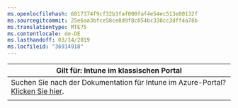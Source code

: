 ```yaml
---
ms.openlocfilehash: 6817374f9cf32b3faf000faf4e54ec513e80132f
ms.sourcegitcommit: 25e6aa3bfce58ce8d9f8c054bc338cc3dff4a78b
ms.translationtype: MTE75
ms.contentlocale: de-DE
ms.lasthandoff: 03/14/2019
ms.locfileid: "36914918"
---
```

|                            Gilt für: Intune im klassischen Portal                            |
|------------------------------------------------------------------------------------------------|
| Suchen Sie nach der Dokumentation für Intune im Azure-Portal? [Klicken Sie hier](/intune/what-is-intune). |
|                                                                                                |

